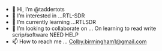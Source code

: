 - 👋 Hi, I’m @taddertots
- 👀 I’m interested in ...RTL-SDR
- 🌱 I’m currently learning ...RTLSDR
- 💞️ I’m looking to collaborate on ... On learning to read write scrip/software NEED HELP
- 📫 How to reach me ... Colby.birmingham1@gmail.com

<!---
taddertots/taddertots is a ✨ special ✨ repository because its `README.md` (this file) appears on your GitHub profile.
You can click the Preview link to take a look at your changes.
--->
